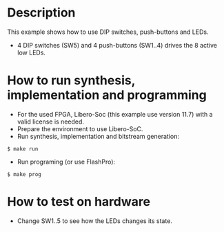 # Description

This example shows how to use DIP switches, push-buttons and LEDs.
* 4 DIP switches (SW5) and 4 push-buttons (SW1..4) drives the 8 active low LEDs.

# How to run synthesis, implementation and programming

* For the used FPGA, Libero-Soc (this example use version 11.7) with a valid license is needed.
* Prepare the environment to use Libero-SoC.
* Run synthesis, implementation and bitstream generation:
```
$ make run
```
* Run programing (or use FlashPro):
```
$ make prog
```

# How to test on hardware

* Change SW1..5 to see how the LEDs changes its state.
